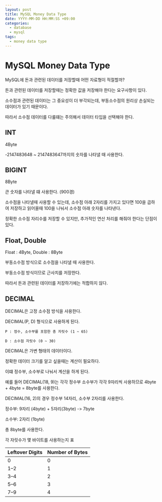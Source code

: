 ```yaml
---
layout: post
title: MySQL Money Data Type
date: YYYY-MM-DD HH:MM:SS +09:00
categories:
  - database
  - mysql
tags:
  - money data type
---
```

# MySQL Money Data Type

MySQL에 돈과 관련된 데이터를 저장할때 어떤 자료형이 적절할까?

돈과 관련된 데이터를 저장할때는 정확한 값을 저장해야 한다는 요구사항이 있다.

소수점과 관련된 데이터는 그 중요성이 더 부각되는데, 부동소수점의 원리상 손실되는 데이터가 있기 때문이다.

따라서 소수점 데이터를 다룰떄는 주의해서 데이터 타입을 선택해야 한다.

## INT

4Byte

-2147483648 ~ 2147483647까지의 숫자를 나타낼 때 사용한다.

## BIGINT

8Byte

큰 숫자를 나타낼 떄 사용한다. (900경)

소수점을 나타낼때 사용할 수 있는데, 소수점 아래 2자리를 가지고 있다면 100을 곱하여 저장하고 읽어올때 100을 나눠서 소수점 아래 숫자를 나타낸다.

정확한 소수점 자리수를 저장할 수 있지만, 추가적인 연산 처리를 해줘야 한다는 단점이 있다.

## Float, Double

Float : 4Byte, Double : 8Byte

부동소수점 방식으로 소수점을 나타낼 때 사용한다.

부동소수점 방식이므로 근사치를 저장한다.

따라서 돈과 관련된 데이터를 저장하기에는 적합하지 않다.

## DECIMAL

DECIMAL은 고정 소수점 방식을 사용한다.

DECIMAL(P, D) 형식으로 사용하게 된다.

```
P : 정수, 소수부를 포함한 총 자릿수 (1 ~ 65)

D : 소수점 자릿수 (0 ~ 30)
```

DECIMAL은 가변 형태의 데이터이다.

정확한 데이터 크기를 알고 싶을때는 계산이 필요하다.

이떄 정수부, 소수부로 나눠서 계산을 하게 된다.

예를 들어 DECIMAL(18, 9)는 각각 정수부 소수부가 각각 9자리씩 사용하므로 4byte + 4byte = 8byte를 사용한다.

DECIMAL(16, 2)의 경우 정수부 14자리, 소수부 2자리를 사용한다.

정수부: 9자리 (4byte) + 5자리(3byte) -> 7byte

소수부: 2자리 (1byte)

총 8byte를 사용한다.

각 자릿수가 몇 바이트를 사용하는지 표

|Leftover Digits|Number of Bytes|
|:--|:--|
|0|0|
|1–2|1|
|3–4|2|
|5–6|3|
|7–9|4|

